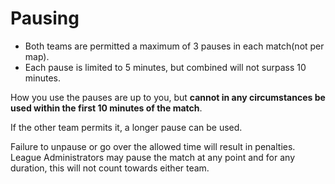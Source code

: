 # Pausing
- Both teams are permitted a maximum of 3 pauses in each match(not per map).
- Each pause is limited to 5 minutes, but combined will not surpass 10 minutes. 

How you use the pauses are up to you, but **cannot in any circumstances be used within the first 10 minutes of the match**.

If the other team permits it, a longer pause can be used. 

Failure to unpause or go over the allowed time will result in penalties. League Administrators may pause the match at any point and for any duration, this will not count towards either team.